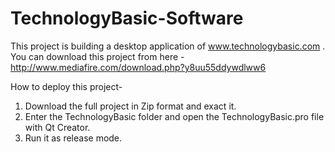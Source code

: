 TechnologyBasic-Software
========================

This project is building a desktop application of www.technologybasic.com . You can download this project from here - http://www.mediafire.com/download.php?y8uu55ddywdlww6


How to deploy this project-

1. Download the full project in Zip format and exact it.
2. Enter the TechnologyBasic folder and open the TechnologyBasic.pro file with Qt Creator.
3. Run it as release mode. 
